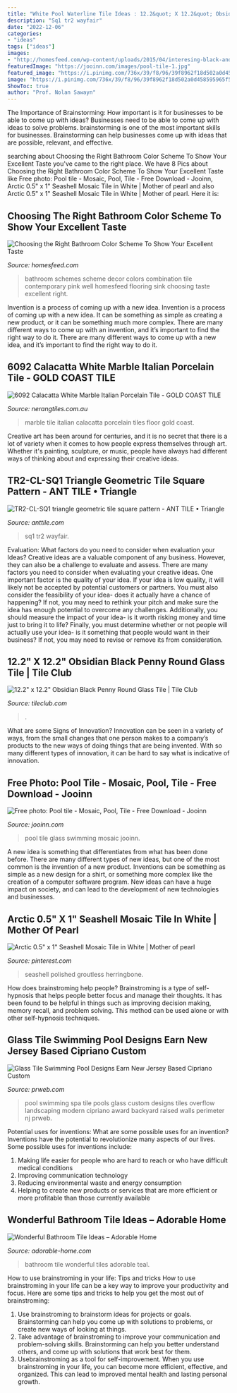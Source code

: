 ```yaml
---
title: "White Pool Waterline Tile Ideas : 12.2&quot; X 12.2&quot; Obsidian Black Penny Round Glass Tile"
description: "Sq1 tr2 wayfair"
date: "2022-12-06"
categories:
- "ideas"
tags: ["ideas"]
images:
- "http://homesfeed.com/wp-content/uploads/2015/04/interesing-black-and-red-bathroom-with-multiple-sink-with-alluring-lgossy-style-also-flat-roofing-in-tile-flooring.jpg"
featuredImage: "https://jooinn.com/images/pool-tile-1.jpg"
featured_image: "https://i.pinimg.com/736x/39/f8/96/39f8962f18d502a0d458595965f53012.jpg"
image: "https://i.pinimg.com/736x/39/f8/96/39f8962f18d502a0d458595965f53012.jpg"
ShowToc: true
author: "Prof. Nolan Sawayn"
---
```



The Importance of Brainstorming: How important is it for businesses to be able to come up with ideas?
Businesses need to be able to come up with ideas to solve problems. brainstorming is one of the most important skills for businesses. Brainstorming can help businesses come up with ideas that are possible, relevant, and effective.

	

		
searching about Choosing the Right Bathroom Color Scheme To Show Your Excellent Taste you've came to the right place. We have 8 Pics about Choosing the Right Bathroom Color Scheme To Show Your Excellent Taste like Free photo: Pool tile - Mosaic, Pool, Tile - Free Download - Jooinn, Arctic 0.5&quot; x 1&quot; Seashell Mosaic Tile in White | Mother of pearl and also Arctic 0.5&quot; x 1&quot; Seashell Mosaic Tile in White | Mother of pearl. Here it is:
		
    
## Choosing The Right Bathroom Color Scheme To Show Your Excellent Taste

<img loading=lazy src="http://homesfeed.com/wp-content/uploads/2015/04/interesing-black-and-red-bathroom-with-multiple-sink-with-alluring-lgossy-style-also-flat-roofing-in-tile-flooring.jpg" onerror="this.onerror=null;this.src='https://tse4.mm.bing.net/th?id=OIP.aOUyR3J0pDENiUBY21XfWQHaEm&amp;pid=15.1';" alt="Choosing the Right Bathroom Color Scheme To Show Your Excellent Taste">

_Source: homesfeed.com_

>bathroom schemes scheme decor colors combination tile contemporary pink well homesfeed flooring sink choosing taste excellent right. 

	

Invention is a process of coming up with a new idea.
Invention is a process of coming up with a new idea. It can be something as simple as creating a new product, or it can be something much more complex. There are many different ways to come up with an invention, and it’s important to find the right way to do it. There are many different ways to come up with a new idea, and it’s important to find the right way to do it.

    
## 6092 Calacatta White Marble Italian Porcelain Tile - GOLD COAST TILE

<img loading=lazy src="http://www.nerangtiles.com.au/uploads/5/5/1/2/55123221/6092-calacuta_1_orig.jpg" onerror="this.onerror=null;this.src='https://tse1.mm.bing.net/th?id=OIP.xZBbtcEdDcj-vYmrcfT9OgHaE8&amp;pid=15.1';" alt="6092 Calacatta White Marble Italian Porcelain Tile - GOLD COAST TILE">

_Source: nerangtiles.com.au_

>marble tile italian calacatta porcelain tiles floor gold coast. 

	

Creative art has been around for centuries, and it is no secret that there is a lot of variety when it comes to how people express themselves through art. Whether it's painting, sculpture, or music, people have always had different ways of thinking about and expressing their creative ideas.

    
## TR2-CL-SQ1 Triangle Geometric Tile Square Pattern - ANT TILE • Triangle

<img loading=lazy src="https://anttile.com/wp-content/uploads/2017/09/TR2-CL-SQ1-1-300x300.jpg" onerror="this.onerror=null;this.src='https://tse2.mm.bing.net/th?id=OIP.AUAK--dTQ3Mz7PqgLlDmfAAAAA&amp;pid=15.1';" alt="TR2-CL-SQ1 triangle geometric tile square pattern - ANT TILE • Triangle">

_Source: anttile.com_

>sq1 tr2 wayfair. 

	

Evaluation: What factors do you need to consider when evaluation your Ideas?
Creative ideas are a valuable component of any business. However, they can also be a challenge to evaluate and assess. There are many factors you need to consider when evaluating your creative ideas. 
One important factor is the quality of your idea. If your idea is low quality, it will likely not be accepted by potential customers or partners. You must also consider the feasibility of your idea- does it actually have a chance of happening? If not, you may need to rethink your pitch and make sure the idea has enough potential to overcome any challenges. Additionally, you should measure the impact of your idea- is it worth risking money and time just to bring it to life? Finally, you must determine whether or not people will actually use your idea- is it something that people would want in their business? If not, you may need to revise or remove its from consideration.

    
## 12.2&quot; X 12.2&quot; Obsidian Black Penny Round Glass Tile | Tile Club

<img loading=lazy src="http://cdn.shopify.com/s/files/1/2395/6385/products/black-glass-penny-round-tile_1200x1200.jpg?v=1607129251" onerror="this.onerror=null;this.src='https://tse2.mm.bing.net/th?id=OIP.u1J6MR72VW7wgRNdMBRZpgHaHa&amp;pid=15.1';" alt="12.2&quot; x 12.2&quot; Obsidian Black Penny Round Glass Tile | Tile Club">

_Source: tileclub.com_

>. 

	

What are some Signs of Innovation?
Innovation can be seen in a variety of ways, from the small changes that one person makes to a company’s products to the new ways of doing things that are being invented. With so many different types of innovation, it can be hard to say what is indicative of innovation.

    
## Free Photo: Pool Tile - Mosaic, Pool, Tile - Free Download - Jooinn

<img loading=lazy src="https://jooinn.com/images/pool-tile-1.jpg" onerror="this.onerror=null;this.src='https://tse3.mm.bing.net/th?id=OIP.tagfcMg3KN1Nr-Uzdbd_EQHaHa&amp;pid=15.1';" alt="Free photo: Pool tile - Mosaic, Pool, Tile - Free Download - Jooinn">

_Source: jooinn.com_

>pool tile glass swimming mosaic jooinn. 

	

A new idea is something that differentiates from what has been done before. There are many different types of new ideas, but one of the most common is the invention of a new product. Inventions can be something as simple as a new design for a shirt, or something more complex like the creation of a computer software program. New ideas can have a huge impact on society, and can lead to the development of new technologies and businesses.

    
## Arctic 0.5&quot; X 1&quot; Seashell Mosaic Tile In White | Mother Of Pearl

<img loading=lazy src="https://i.pinimg.com/736x/39/f8/96/39f8962f18d502a0d458595965f53012.jpg" onerror="this.onerror=null;this.src='https://tse2.mm.bing.net/th?id=OIP.YJB0FJCsm9Lx28vCqKcblgHaE7&amp;pid=15.1';" alt="Arctic 0.5&quot; x 1&quot; Seashell Mosaic Tile in White | Mother of pearl">

_Source: pinterest.com_

>seashell polished groutless herringbone. 

	

How does brainstroming help people?
Brainstroming is a type of self-hypnosis that helps people better focus and manage their thoughts. It has been found to be helpful in things such as improving decision making, memory recall, and problem solving. This method can be used alone or with other self-hypnosis techniques.

    
## Glass Tile Swimming Pool Designs Earn New Jersey Based Cipriano Custom

<img loading=lazy src="http://ww1.prweb.com/prfiles/2010/11/15/278217/glasstilespa.jpg" onerror="this.onerror=null;this.src='https://tse3.mm.bing.net/th?id=OIP.3kZZARXjH1lCiosm54BnJgHaE9&amp;pid=15.1';" alt="Glass Tile Swimming Pool Designs Earn New Jersey Based Cipriano Custom">

_Source: prweb.com_

>pool swimming spa tile pools glass custom designs tiles overflow landscaping modern cipriano award backyard raised walls perimeter nj prweb. 

	

Potential uses for inventions: What are some possible uses for an invention?
Inventions have the potential to revolutionize many aspects of our lives. Some possible uses for inventions include: 
1. Making life easier for people who are hard to reach or who have difficult medical conditions 
2. Improving communication technology 
3. Reducing environmental waste and energy consumption 
4. Helping to create new products or services that are more efficient or more profitable than those currently available 

    
## Wonderful Bathroom Tile Ideas – Adorable Home

<img loading=lazy src="https://adorable-home.com/wp-content/gallery/the-wonderful-world-of-bathroom-tile-ideas/bathroom-tile-ideas-13.jpg" onerror="this.onerror=null;this.src='https://tse3.mm.bing.net/th?id=OIP.-H8H8ogUieNnHmSxW1tIIAHaJb&amp;pid=15.1';" alt="Wonderful Bathroom Tile Ideas – Adorable Home">

_Source: adorable-home.com_

>bathroom tile wonderful tiles adorable teal. 

	

How to use brainstroming in your life: Tips and tricks
How to use brainstroming in your life can be a key way to improve your productivity and focus. Here are some tips and tricks to help you get the most out of brainstroming: 
1) Use brainstroming to brainstorm ideas for projects or goals. Brainstorming can help you come up with solutions to problems, or create new ways of looking at things. 
2) Take advantage of brainstroming to improve your communication and problem-solving skills. Brainstorming can help you better understand others, and come up with solutions that work best for them. 
3) Usebrainstroming as a tool for self-improvement. When you use brainstroming in your life, you can become more efficient, effective, and organized. This can lead to improved mental health and lasting personal growth.

